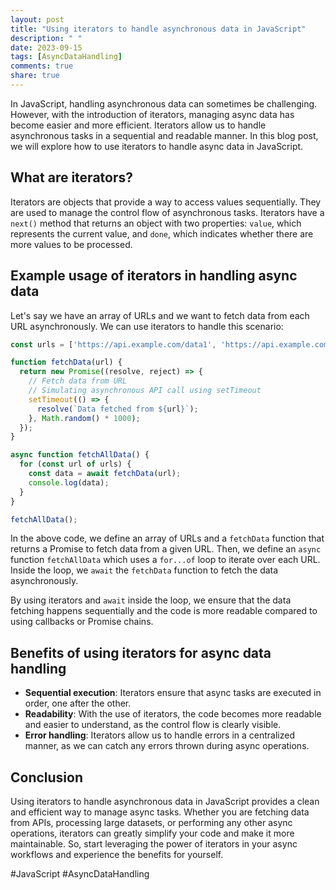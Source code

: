 ```yaml
---
layout: post
title: "Using iterators to handle asynchronous data in JavaScript"
description: " "
date: 2023-09-15
tags: [AsyncDataHandling]
comments: true
share: true
---
```


In JavaScript, handling asynchronous data can sometimes be challenging. However, with the introduction of iterators, managing async data has become easier and more efficient. Iterators allow us to handle asynchronous tasks in a sequential and readable manner. In this blog post, we will explore how to use iterators to handle async data in JavaScript.

## What are iterators?

Iterators are objects that provide a way to access values sequentially. They are used to manage the control flow of asynchronous tasks. Iterators have a `next()` method that returns an object with two properties: `value`, which represents the current value, and `done`, which indicates whether there are more values to be processed.

## Example usage of iterators in handling async data

Let's say we have an array of URLs and we want to fetch data from each URL asynchronously. We can use iterators to handle this scenario:

```javascript
const urls = ['https://api.example.com/data1', 'https://api.example.com/data2', 'https://api.example.com/data3'];

function fetchData(url) {
  return new Promise((resolve, reject) => {
    // Fetch data from URL
    // Simulating asynchronous API call using setTimeout
    setTimeout(() => {
      resolve(`Data fetched from ${url}`);
    }, Math.random() * 1000);
  });
}

async function fetchAllData() {
  for (const url of urls) {
    const data = await fetchData(url);
    console.log(data);
  }
}

fetchAllData();
```

In the above code, we define an array of URLs and a `fetchData` function that returns a Promise to fetch data from a given URL. Then, we define an `async` function `fetchAllData` which uses a `for...of` loop to iterate over each URL. Inside the loop, we `await` the `fetchData` function to fetch the data asynchronously.

By using iterators and `await` inside the loop, we ensure that the data fetching happens sequentially and the code is more readable compared to using callbacks or Promise chains.

## Benefits of using iterators for async data handling

- **Sequential execution**: Iterators ensure that async tasks are executed in order, one after the other.
- **Readability**: With the use of iterators, the code becomes more readable and easier to understand, as the control flow is clearly visible.
- **Error handling**: Iterators allow us to handle errors in a centralized manner, as we can catch any errors thrown during async operations.

## Conclusion

Using iterators to handle asynchronous data in JavaScript provides a clean and efficient way to manage async tasks. Whether you are fetching data from APIs, processing large datasets, or performing any other async operations, iterators can greatly simplify your code and make it more maintainable. So, start leveraging the power of iterators in your async workflows and experience the benefits for yourself.

#JavaScript #AsyncDataHandling